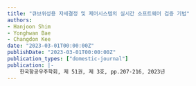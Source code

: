 ```yaml
---
title: "큐브위성용 자세결정 및 제어시스템의 실시간 소프트웨어 검증 기법"
authors:
- Hanjoon Shim
- Yonghwan Bae
- Changdon Kee
date: "2023-03-01T00:00:00Z"
publishDate: "2023-03-01T00:00:00Z"
publication_types: ["domestic-journal"]
publication: |-
    한국항공우주학회, 제 51권, 제 3호, pp.207-216, 2023년
---
```

